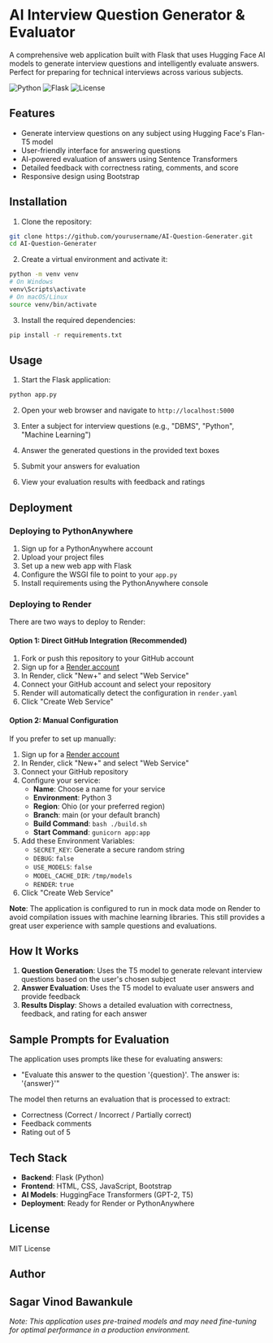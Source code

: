 # AI Interview Question Generator & Evaluator

A comprehensive web application built with Flask that uses Hugging Face AI models to generate interview questions and intelligently evaluate answers. Perfect for preparing for technical interviews across various subjects.

![Python](https://img.shields.io/badge/Python-3.8+-blue.svg)
![Flask](https://img.shields.io/badge/Flask-2.3+-green.svg)
![License](https://img.shields.io/badge/License-MIT-yellow.svg)

## Features

- Generate interview questions on any subject using Hugging Face's Flan-T5 model
- User-friendly interface for answering questions
- AI-powered evaluation of answers using Sentence Transformers
- Detailed feedback with correctness rating, comments, and score
- Responsive design using Bootstrap

## Installation

1. Clone the repository:
```bash
git clone https://github.com/yourusername/AI-Question-Generater.git
cd AI-Question-Generater
```

2. Create a virtual environment and activate it:
```bash
python -m venv venv
# On Windows
venv\Scripts\activate
# On macOS/Linux
source venv/bin/activate
```

3. Install the required dependencies:
```bash
pip install -r requirements.txt
```

## Usage

1. Start the Flask application:
```bash
python app.py
```

2. Open your web browser and navigate to `http://localhost:5000`

3. Enter a subject for interview questions (e.g., "DBMS", "Python", "Machine Learning")

4. Answer the generated questions in the provided text boxes

5. Submit your answers for evaluation

6. View your evaluation results with feedback and ratings

## Deployment

### Deploying to PythonAnywhere

1. Sign up for a PythonAnywhere account
2. Upload your project files
3. Set up a new web app with Flask
4. Configure the WSGI file to point to your `app.py`
5. Install requirements using the PythonAnywhere console

### Deploying to Render

There are two ways to deploy to Render:

#### Option 1: Direct GitHub Integration (Recommended)

1. Fork or push this repository to your GitHub account
2. Sign up for a [Render account](https://render.com/)
3. In Render, click "New+" and select "Web Service"
4. Connect your GitHub account and select your repository
5. Render will automatically detect the configuration in `render.yaml`
6. Click "Create Web Service"

#### Option 2: Manual Configuration

If you prefer to set up manually:

1. Sign up for a [Render account](https://render.com/)
2. In Render, click "New+" and select "Web Service"
3. Connect your GitHub repository
4. Configure your service:
   - **Name**: Choose a name for your service
   - **Environment**: Python 3
   - **Region**: Ohio (or your preferred region)
   - **Branch**: main (or your default branch)
   - **Build Command**: `bash ./build.sh`
   - **Start Command**: `gunicorn app:app`
5. Add these Environment Variables:
   - `SECRET_KEY`: Generate a secure random string
   - `DEBUG`: `false`
   - `USE_MODELS`: `false`
   - `MODEL_CACHE_DIR`: `/tmp/models`
   - `RENDER`: `true`
6. Click "Create Web Service"

**Note**: The application is configured to run in mock data mode on Render to avoid compilation issues with machine learning libraries. This still provides a great user experience with sample questions and evaluations.

## How It Works

1. **Question Generation**: Uses the T5 model to generate relevant interview questions based on the user's chosen subject
2. **Answer Evaluation**: Uses the T5 model to evaluate user answers and provide feedback
3. **Results Display**: Shows a detailed evaluation with correctness, feedback, and rating for each answer

## Sample Prompts for Evaluation

The application uses prompts like these for evaluating answers:

- "Evaluate this answer to the question '{question}'. The answer is: '{answer}'"

The model then returns an evaluation that is processed to extract:
- Correctness (Correct / Incorrect / Partially correct)
- Feedback comments
- Rating out of 5

## Tech Stack

- **Backend**: Flask (Python)
- **Frontend**: HTML, CSS, JavaScript, Bootstrap
- **AI Models**: HuggingFace Transformers (GPT-2, T5)
- **Deployment**: Ready for Render or PythonAnywhere

## License

MIT License

## Author

Sagar Vinod Bawankule
---

*Note: This application uses pre-trained models and may need fine-tuning for optimal performance in a production environment.*
